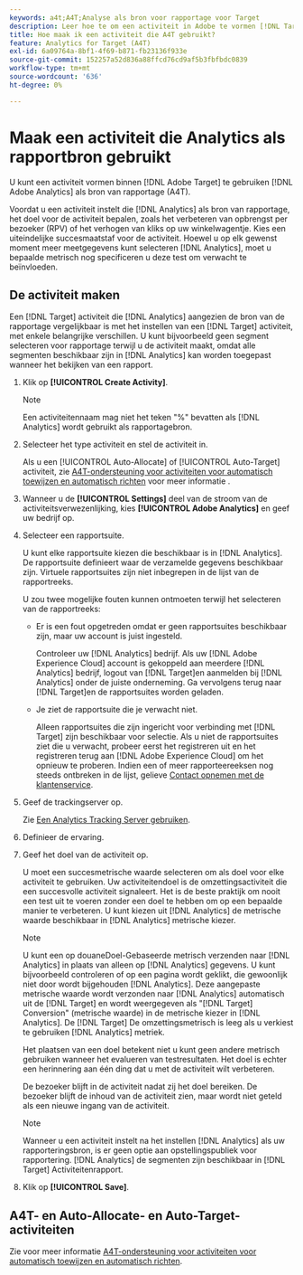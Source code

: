 ```yaml
---
keywords: a4t;A4T;Analyse als bron voor rapportage voor Target
description: Leer hoe te om een activiteit in Adobe te vormen [!DNL Target] die Adobe Analytics als rapportagebron (A4T) gebruikt.
title: Hoe maak ik een activiteit die A4T gebruikt?
feature: Analytics for Target (A4T)
exl-id: 6a09764a-8bf1-4f69-b871-fb23136f933e
source-git-commit: 152257a52d836a88ffcd76cd9af5b3fbfbdc0839
workflow-type: tm+mt
source-wordcount: '636'
ht-degree: 0%

---
```


# Maak een activiteit die Analytics als rapportbron gebruikt

U kunt een activiteit vormen binnen [!DNL Adobe Target] te gebruiken [!DNL Adobe Analytics] als bron van rapportage (A4T).

Voordat u een activiteit instelt die [!DNL Analytics] als bron van rapportage, het doel voor de activiteit bepalen, zoals het verbeteren van opbrengst per bezoeker (RPV) of het verhogen van kliks op uw winkelwagentje. Kies een uiteindelijke succesmaatstaf voor de activiteit. Hoewel u op elk gewenst moment meer meetgegevens kunt selecteren [!DNL Analytics], moet u bepaalde metrisch nog specificeren u deze test om verwacht te beïnvloeden.

## De activiteit maken

Een [!DNL Target] activiteit die [!DNL Analytics] aangezien de bron van de rapportage vergelijkbaar is met het instellen van een [!DNL Target] activiteit, met enkele belangrijke verschillen. U kunt bijvoorbeeld geen segment selecteren voor rapportage terwijl u de activiteit maakt, omdat alle segmenten beschikbaar zijn in [!DNL Analytics] kan worden toegepast wanneer het bekijken van een rapport.

1. Klik op **[!UICONTROL Create Activity]**.

   >[!NOTE]
   >
   >Een activiteitennaam mag niet het teken &quot;%&quot; bevatten als [!DNL Analytics] wordt gebruikt als rapportagebron.

1. Selecteer het type activiteit en stel de activiteit in.

   Als u een [!UICONTROL Auto-Allocate] of [!UICONTROL Auto-Target] activiteit, zie [A4T-ondersteuning voor activiteiten voor automatisch toewijzen en automatisch richten](/help/main/c-integrating-target-with-mac/a4t/a4t-at-aa.md) voor meer informatie .

1. Wanneer u de **[!UICONTROL Settings]** deel van de stroom van de activiteitsverwezenlijking, kies **[!UICONTROL Adobe Analytics]** en geef uw bedrijf op.
1. Selecteer een rapportsuite.

   U kunt elke rapportsuite kiezen die beschikbaar is in [!DNL Analytics]. De rapportsuite definieert waar de verzamelde gegevens beschikbaar zijn. Virtuele rapportsuites zijn niet inbegrepen in de lijst van de rapportreeks.

   U zou twee mogelijke fouten kunnen ontmoeten terwijl het selecteren van de rapportreeks:

   * Er is een fout opgetreden omdat er geen rapportsuites beschikbaar zijn, maar uw account is juist ingesteld.

      Controleer uw [!DNL Analytics] bedrijf. Als uw [!DNL Adobe Experience Cloud] account is gekoppeld aan meerdere [!DNL Analytics] bedrijf, logout van [!DNL Target]en aanmelden bij [!DNL Analytics] onder de juiste onderneming. Ga vervolgens terug naar [!DNL Target]en de rapportsuites worden geladen.

   * Je ziet de rapportsuite die je verwacht niet.

      Alleen rapportsuites die zijn ingericht voor verbinding met [!DNL Target] zijn beschikbaar voor selectie. Als u niet de rapportsuites ziet die u verwacht, probeer eerst het registreren uit en het registreren terug aan [!DNL Adobe Experience Cloud] om het opnieuw te proberen.
   Indien een of meer rapporteereeksen nog steeds ontbreken in de lijst, gelieve [Contact opnemen met de klantenservice](/help/main/cmp-resources-and-contact-information.md#reference_ACA3391A00EF467B87930A450050077C).

1. Geef de trackingserver op.

   Zie [Een Analytics Tracking Server gebruiken](/help/main/c-integrating-target-with-mac/a4t/analytics-tracking-server.md#task_72077BA7E93C4A65A715A18F32228823).

1. Definieer de ervaring.
1. Geef het doel van de activiteit op.

   U moet een succesmetrische waarde selecteren om als doel voor elke activiteit te gebruiken. Uw activiteitendoel is de omzettingsactiviteit die een succesvolle activiteit signaleert. Het is de beste praktijk om nooit een test uit te voeren zonder een doel te hebben om op een bepaalde manier te verbeteren. U kunt kiezen uit [!DNL Analytics] de metrische waarde beschikbaar in [!DNL Analytics] metrische kiezer.

   >[!NOTE]
   >
   >U kunt een op douaneDoel-Gebaseerde metrisch verzenden naar [!DNL Analytics] in plaats van alleen op [!DNL Analytics] gegevens. U kunt bijvoorbeeld controleren of op een pagina wordt geklikt, die gewoonlijk niet door wordt bijgehouden [!DNL Analytics]. Deze aangepaste metrische waarde wordt verzonden naar [!DNL Analytics] automatisch uit de [!DNL Target] en wordt weergegeven als &quot;[!DNL Target] Conversion&quot; (metrische waarde) in de metrische kiezer in [!DNL Analytics]. De [!DNL Target] De omzettingsmetrisch is leeg als u verkiest te gebruiken [!DNL Analytics] metriek.

   Het plaatsen van een doel betekent niet u kunt geen andere metrisch gebruiken wanneer het evalueren van testresultaten. Het doel is echter een herinnering aan één ding dat u met de activiteit wilt verbeteren.

   De bezoeker blijft in de activiteit nadat zij het doel bereiken. De bezoeker blijft de inhoud van de activiteit zien, maar wordt niet geteld als een nieuwe ingang van de activiteit.

   >[!NOTE]
   >
   >Wanneer u een activiteit instelt na het instellen [!DNL Analytics] als uw rapporteringsbron, is er geen optie aan opstellingspubliek voor rapportering. [!DNL Analytics] de segmenten zijn beschikbaar in [!DNL Target] Activiteitenrapport.

1. Klik op **[!UICONTROL Save]**.

## A4T- en Auto-Allocate- en Auto-Target-activiteiten

Zie voor meer informatie [A4T-ondersteuning voor activiteiten voor automatisch toewijzen en automatisch richten](/help/main/c-integrating-target-with-mac/a4t/a4t-at-aa.md).
